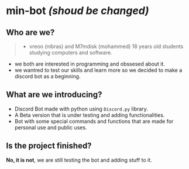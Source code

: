 **min-bot** *(shoud be changed)*
============

Who are we?
-----------
> * vreoo (nibras) and M7mdisk (mohammed) 18 years old students studying computers and software.
* we both are interested in programming and obssesed about it.
* we wantred to test our skills and learn more so we decided to make a discord bot as a beginning.

What are we introducing?
-----------------------

- Discord Bot made with python using `Discord.py` library.
- A Beta version that is under testing and adding functionalities.
- Bot with some special commands and functions that are made for personal use and public uses.

Is the project finished?
-----------------------

**No, it is not**, we are still testing the bot and adding stuff to it.